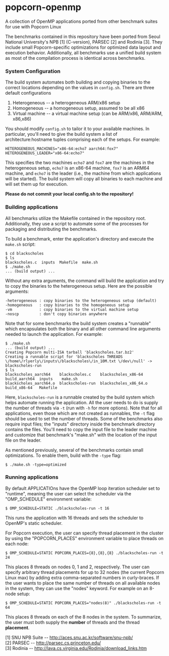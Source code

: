 # popcorn-openmp
A collection of OpenMP applications ported from other benchmark suites for use with Popcorn Linux

The benchmarks contained in this repository have been ported from Seoul National University's NPB [1] (C-version), PARSEC [2] and Rodinia [3].  They include small Popcorn-specific optimizations for optimized data layout and execution behavior.  Additionally, all benchmarks use a unified build system as most of the compilation process is identical across benchmarks.

### System Configuration

The build system automates both building and copying binaries to the correct locations depending on the values in ```config.sh```.  There are three default configurations

1. Heterogeneous -- a heterogeneous ARM/x86 setup
2. Homogeneous -- a homogeneous setup, assumed to be all x86
3. Virtual machine -- a virtual machine setup (can be ARM/x86, ARM/ARM, x86,x86)

You should modify ```config.sh``` to tailor it to your available machines.  In particular, you'll need to give the build system a list of architecture:hostname tuples comprising each of the setups.  For example:

```
HETEROGENEOUS_MACHINES="x86-64:echo7 aarch64:fox7"
HETEROGENEOUS_LEADER="x86-64:echo7"
```

This specifies the two machines ```echo7``` and ```fox7``` are the machines in the heterogeneous setup, ```echo7``` is an x86-64 machine, ```fox7``` is an ARM64 machine, and ```echo7``` is the leader (i.e., the machine from which applications will be started).  The build system will copy all binaries to each machine and will set them up for execution.

**Please do not commit your local config.sh to the repository!**

### Building applications

All benchmarks utilize the Makefile contained in the repository root.  Additionally, they use a script to automate some of the processes for packaging and distributing the benchmarks.

To build a benchmark, enter the application's directory and execute the ```make.sh``` script:

```
$ cd blackscholes
$ ls
blackscholes.c  inputs  Makefile  make.sh
$ ./make.sh
... (build output) ...
```

Without any extra arguments, the command will build the application and try to copy the binaries to the heterogeneous setup.  Here are the possible arguments:

```
-heterogeneous : copy binaries to the heterogeneous setup (default)
-homogeneous   : copy binaries to the homogeneous setup
-vm            : copy binaries to the virtual machine setup
-noscp         : don't copy binaries anywhere
```

Note that for some benchmarks the build system creates a "runnable" which encapsulates both the binary and all other command line arguments needed to launch the application.  For example:

```
$ ./make.sh
... (build output) ...
Creating Popcorn multi-ISA tarball 'blackscholes.tar.bz2'
Creating a runnable script for 'blackscholes THREADS \/home\/rlyerly\/inputs\/blackscholes\/in_10M.txt \/dev\/null' -> blackscholes-run
$ ls
blackscholes_aarch64    blackscholes.c    blackscholes_x86-64    build_aarch64  inputs    make.sh
blackscholes_aarch64.o  blackscholes-run  blackscholes_x86_64.o  build_x86-64   Makefile
```

Here, ```blackscholes-run``` is a runnable created by the build system which helps automate running the application.  All the user needs to do is supply the number of threads via ```-t``` (run with ```-h``` for more options).  Note that for all applications, even those which are not created as runnables, the ```-t``` flag should be used to set the number of threads.  Some of the benchmarks also require input files; the "inputs" directory inside the benchmark directory contains the files.  You'll need to copy the input file to the leader machine and customize that benchmark's "make.sh" with the location of the input file on the leader.

As mentioned previously, several of the benchmarks contain small optimizations.  To enable them, build with the ```-type``` flag:

```
$ ./make.sh -type=optimized
```

### Running applications

By default APPLICATIOns have the OpenMP loop iteration scheduler set to "runtime", meaning the user can select the scheduler via the "OMP_SCHEDULE" environment variable:

```
$ OMP_SCHEDULE=STATIC ./blackscholes-run -t 16
```

This runs the application with 16 threads and sets the scheduler to OpenMP's static scheduler.

For Popcorn execution, the user can specify thread placement in the cluster by using the "POPCORN_PLACES" environment variable to place threads on each node:

```
$ OMP_SCHEDULE=STATIC POPCORN_PLACES={8},{8},{8} ./blackscholes-run -t 24
```

This places 8 threads on nodes 0, 1 and 2, respectively.  The user can specify arbitrary thread placements for up to 32 nodes (the current Popcorn Linux max) by adding extra comma-separated numbers in curly-braces.  If the user wants to place the same number of threads on all available nodes in the system, they can use the "nodes" keyword.  For example on an 8-node setup:

```
$ OMP_SCHEDULE=STATIC POPCORN_PLACES="nodes(8)" ./blackscholes-run -t 64
```

This places 8 threads on each of the 8 nodes in the system.  To summarize, the user must both supply the **number** of threads and the thread **placement**.

[1] SNU NPB Suite -- http://aces.snu.ac.kr/software/snu-npb/  
[2] PARSEC -- http://parsec.cs.princeton.edu/  
[3] Rodinia -- http://lava.cs.virginia.edu/Rodinia/download_links.htm
